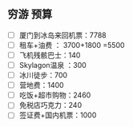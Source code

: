 ## 穷游 预算
- [ ] 厦门到冰岛来回机票：7788
- [ ] 租车+油费 ： 3700+1800 =5500
- [ ] 飞机残骸巴士：140
- [ ] Skylagon温泉 ：300
- [ ] 冰川徒步：700
- [ ] 营地费：1400
- [ ] 吃饭+超市购物：2460
- [ ] 免税店巧克力：240
- [ ] 签证费+国内机票：1000
